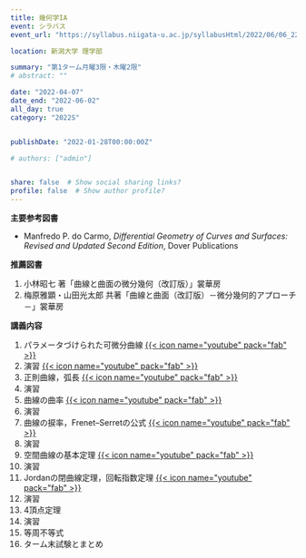 ```yaml
---
title: 幾何学IA
event: シラバス
event_url: "https://syllabus.niigata-u.ac.jp/syllabusHtml/2022/06/06_221S1516_ja_JP.html"

location: 新潟大学 理学部

summary: "第1ターム月曜3限・木曜2限"
# abstract: ""

date: "2022-04-07"
date_end: "2022-06-02"
all_day: true
category: "2022S"


publishDate: "2022-01-28T00:00:00Z"

# authors: ["admin"]


share: false  # Show social sharing links?
profile: false  # Show author profile?
---
```

**主要参考図書**
- Manfredo P. do Carmo, *Differential Geometry of Curves and Surfaces: Revised and Updated Second Edition*, Dover Publications

**推薦図書**
1. 小林昭七 著「曲線と曲面の微分幾何（改訂版）」裳華房
2. 梅原雅顕・山田光太郎 共著「曲線と曲面（改訂版）－微分幾何的アプローチ－」裳華房

**講義内容**
1. パラメータづけられた可微分曲線
	[{{< icon name="youtube" pack="fab" >}}](https://youtu.be/eDMQbN6N-iY)
2. 演習
	[{{< icon name="youtube" pack="fab" >}}](https://youtu.be/6uOiOYdYosg)
3. 正則曲線，弧長
	[{{< icon name="youtube" pack="fab" >}}](https://youtu.be/F73NAJHGneQ)
4. 演習
5. 曲線の曲率
	[{{< icon name="youtube" pack="fab" >}}](https://youtu.be/mZuo_2WAofI)
6. 演習
7. 曲線の捩率，Frenet–Serretの公式
	[{{< icon name="youtube" pack="fab" >}}](https://youtu.be/oj2XgePrleY)
8. 演習
9. 空間曲線の基本定理
	[{{< icon name="youtube" pack="fab" >}}](https://youtu.be/IfzoLSxcIcQ)
10. 演習
11. Jordanの閉曲線定理，回転指数定理
	[{{< icon name="youtube" pack="fab" >}}](https://youtu.be/PjwdbfCLTc8)
12. 演習
13. 4頂点定理
14. 演習
15. 等周不等式
16. ターム末試験とまとめ
